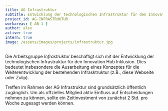 ```yaml
---
title: AG Infrastruktur
subtitle: Entwicklung der technologischen Infrastruktur für den Innovation Hub Inklusion
project_id: AG-INFRASTRUKTUR
workareas: [ AB-1 ]
author: alex
active: true
intern: true
image: /assets/images/projects/infrastruktur.jpg
---
```

Die Arbeitsgruppe *Infrastruktur* beschäftigt sich mit der Entwicklung der technologischen Infrastruktur für den Innovation Hub Inklusion. Dies bedeutet insbesondere die Ausarbeitung eines Konzeptes für die Weiterentwicklung der bestehenden Infrasktruktur (z.B., diese Webseite oder Zulip). 

Treffen im Rahmen der AG Infrastruktur sind grundsätzlich öffentlich zugänglich. Um als offzielles Mitglied aktiv Einfluss auf Entscheidungen nehmen zu können, sollte ein Zeitinvestment von zunächst 2 Std. pro Woche zugesagt werden können.